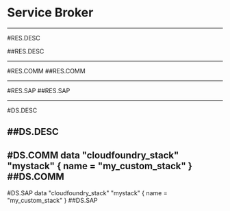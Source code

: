 # Service Broker


-----------------
#RES.DESC

##RES.DESC

------------------
#RES.COMM
##RES.COMM

--------------------
#RES.SAP
##RES.SAP

---------------

#DS.DESC

##DS.DESC
----------------

#DS.COMM
data "cloudfoundry_stack" "mystack" {
    name = "my_custom_stack"
}
##DS.COMM
-----------------

#DS.SAP
data "cloudfoundry_stack" "mystack" {
    name = "my_custom_stack"
}
##DS.SAP